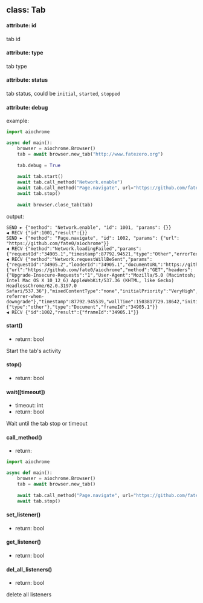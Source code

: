 ## class: Tab

#### attribute: id

tab id

#### attribute: type

tab type

#### attribute: status

tab status, could be `initial`, `started`, `stopped`

#### attribute: debug

example:
```python
import aiochrome

async def main():
    browser = aiochrome.Browser()
    tab = await browser.new_tab("http://www.fatezero.org")
    
    tab.debug = True
    
    await tab.start()
    await tab.call_method("Network.enable")
    await tab.call_method("Page.navigate", url="https://github.com/fate0/aiochrome", _timeout=5)
    await tab.stop()
    
    await browser.close_tab(tab)
```

output:
```
SEND ► {"method": "Network.enable", "id": 1001, "params": {}}
◀ RECV {"id":1001,"result":{}}
SEND ► {"method": "Page.navigate", "id": 1002, "params": {"url": "https://github.com/fate0/aiochrome"}}
◀ RECV {"method":"Network.loadingFailed","params":{"requestId":"34905.1","timestamp":87792.94521,"type":"Other","errorText":"net::ERR_ABORTED","canceled":true}}
◀ RECV {"method":"Network.requestWillBeSent","params":{"requestId":"34905.2","loaderId":"34905.1","documentURL":"https://github.com/fate0/aiochrome","request":{"url":"https://github.com/fate0/aiochrome","method":"GET","headers":{"Upgrade-Insecure-Requests":"1","User-Agent":"Mozilla/5.0 (Macintosh; Intel Mac OS X 10_12_6) AppleWebKit/537.36 (KHTML, like Gecko) HeadlessChrome/62.0.3197.0 Safari/537.36"},"mixedContentType":"none","initialPriority":"VeryHigh","referrerPolicy":"no-referrer-when-downgrade"},"timestamp":87792.945539,"wallTime":1503817729.18642,"initiator":{"type":"other"},"type":"Document","frameId":"34905.1"}}
◀ RECV {"id":1002,"result":{"frameId":"34905.1"}}
```


#### start()
- return: bool

Start the tab's activity

#### stop()
- return: bool

#### wait([timeout])
- timeout: int
- return: bool

Wait until the tab stop or timeout

#### call_method()
- return: 

```python
import aiochrome

async def main():
    browser = aiochrome.Browser()
    tab = await browser.new_tab()
    
    await tab.call_method("Page.navigate", url="https://github.com/fate0/aiochrome", _timeout=5)
    await tab.stop()
```

#### set_listener()
- return: bool

#### get_listener()
- return: bool

#### del_all_listeners()
- return: bool

delete all listeners
